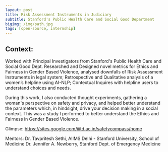 ```yaml
---
layout: post
title: Risk Assessment Instruments in Judiciary
subtitle: Stanford's Public Health Care and Social Good Department
bigimg: /img/path.jpg
tags: [open-source, internship]
---
```


## Context:

Worked with Principal Investigators from Stanford's Public Health Care and Social Good Dept. Researched and Designed novel metrics for Ethics and Fairness in Gender Based Violence, analysed downfalls of Risk Assessment Instruments in legal system; Retrospective and Qualitative analysis of a women’s helpline using AI-NLP; Contextual Inquires with helpline users to understand choices and needs.

During this work, I also conducted thought experiments, gathering a woman's perspective on safety and privacy, and helped better understand the parameters which, in hindsight, drive your decision making in a social context. This was a study I performed to better understand the Ethics and Fairness in Gender Based Violence. 

Glimpse: https://sites.google.com/iiitd.ac.in/safetycompass/home

Mentors:
Dr. Tavpritesh Sethi, AIIMS Delhi - Stanford University, School of Medicine
Dr. Jennifer A. Newberry, Stanford Dept. of Emergency Medicine

